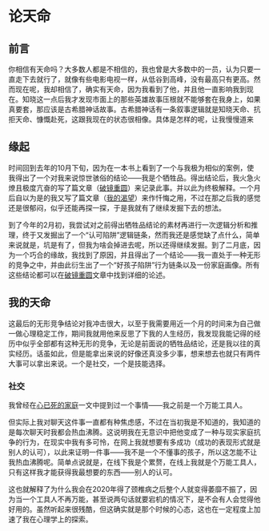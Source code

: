 # 论天命

## 前言

你相信有天命吗？大多数人都是不相信的，我也曾是大多数中的一员，认为只要一直走下去就行了，就像有些电影电视一样，从低谷到高峰，没有最高只有更高。然而现在呢，我却相信了，确实有天命，因为我看到了他，并且他一直影响我到现在。知晓这一点后我才发现市面上的那些英雄故事压根就不能够套在我身上，如果真要套，那应该是古希腊神话故事。古希腊神话有一条叙事逻辑就是知晓天命、抗拒天命、慷慨赴死，这跟我现在的状态很相像。具体是怎样的呢，让我慢慢道来

## 缘起

时间回到去年的10月下旬，因为在一本书上看到了一个与我极为相似的案例，使我得出了一个对我来说惊世骇俗的结论——我是个牺牲品。得出结论后，我火急火燎且极度亢奋的写了篇文章（[破镜重圆](/about/life/2024-10-18-破镜重圆.md)）来记录此事。并以此为终极解释。一个月后自以为是的我又写了篇文章（[我的渴望](/about/life/2024-11-06-我的渴望.md)）来作忏悔之用，不过在那之后我的感觉还是很郁闷，似乎还能再探一探，于是我就有了继续发掘下去的想法。

到了今年的2月初，我尝试对之前得出牺牲品结论的素材再进行一次逻辑分析和推理，终于又发掘出了一个“认可陷阱”逻辑链条，然而我还是感觉缺了点什么，简单来说就是，坑是有了，但我为啥会掉进去呢，所以还得继续发掘。到了二月底，因为一个巧合的缘故，我找到了原因，并且得出了一个结论——我一直处于一种无形的竞争之中，并由此衍生出了一个“好孩子陷阱”行为链条以及一份家庭画像。所有这些结论都可以在[破镜重圆](/about/life/2024-10-18-破镜重圆.md)文章中找到详细的论述。

## 我的天命

这最后的无形竞争结论对我冲击很大，以至于我需要用近一个月的时间来为自己做一做心理稳定工作，期间我就用他来反思了下我的人生经历，我发现我能记得的经历中似乎全部都有这种无形的竞争，无论是前面说的牺牲品结论，还是我以往的真实经历。话虽如此，但是能拿出来说的好像还真没多少事，想来想去也就只有两件大事可以拿出来说。一个是社交，一个是技能选择。

### 社交

我曾经在[心已死的家庭](/about/life/2023-06-01-心已死的家庭.md)一文中提到过一个事情——我之前是一个万能工具人。

但实际上我对聊天这件事一直都有种焦虑感，不过在当初我是不知道的，我知道的是每次聊天时我都会热血沸腾。这说明我在无意识中把他变成了一种与现实家庭抗争的行为，在现实中我有多可怜，在网上我就想要有多成功（成功的表现形式就是别人的认可），以此来证明一件事——我不是一个不懂事的孩子，所以这怎能不让我热血沸腾呢。简单点说就是，在线下我是个累赘，在线上我就是个万能工具人，只有这样我才能获得我最想要的东西——别人的认可。

这也就解释了为什么我会在2020年得了颈椎病之后整个人就变得萎靡不振了，因为当一个工具人不再万能，甚至说两句话就要宕机的情况下，是不会有人会觉得他好用的。虽然听起来很残酷，但这确实就是那个时候的心态，这也在一定程度上加速了我在心理学上的探索。
